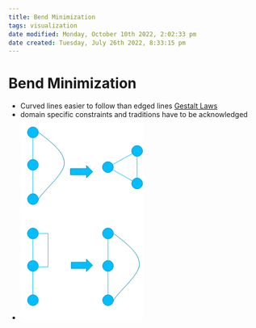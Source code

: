 ```yaml
---
title: Bend Minimization
tags: visualization
date modified: Monday, October 10th 2022, 2:02:33 pm
date created: Tuesday, July 26th 2022, 8:33:15 pm
---
```


# Bend Minimization
- Curved lines easier to follow than edged lines [Gestalt Laws](Gestalt%20Laws.md)
- domain specific constraints and traditions have to be acknowledged
- ![im](images/Pasted%20image%2020220418123038.png)



